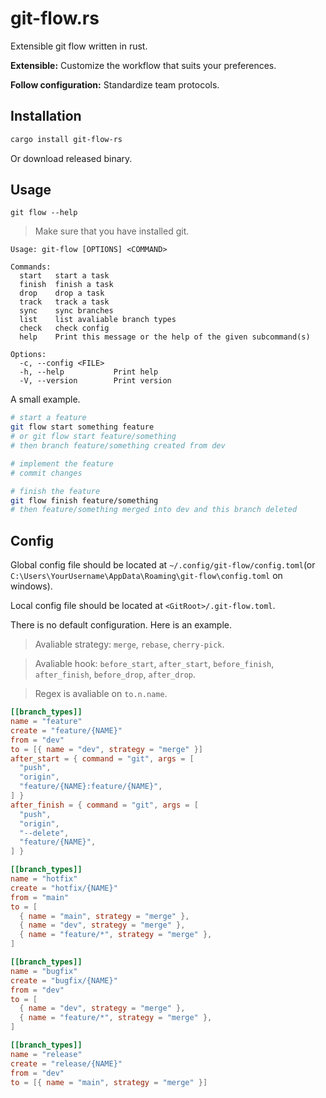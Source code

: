 # git-flow.rs

Extensible git flow written in rust.

**Extensible:** Customize the workflow that suits your preferences.

**Follow configuration:** Standardize team protocols.

## Installation

```sh
cargo install git-flow-rs
```

Or download released binary.

## Usage

`git flow --help`

> Make sure that you have installed git.

```
Usage: git-flow [OPTIONS] <COMMAND>

Commands:
  start   start a task
  finish  finish a task
  drop    drop a task
  track   track a task
  sync    sync branches
  list    list avaliable branch types
  check   check config
  help    Print this message or the help of the given subcommand(s)

Options:
  -c, --config <FILE>
  -h, --help           Print help
  -V, --version        Print version
```

A small example.

```sh
# start a feature
git flow start something feature
# or git flow start feature/something
# then branch feature/something created from dev

# implement the feature
# commit changes

# finish the feature
git flow finish feature/something
# then feature/something merged into dev and this branch deleted
```

## Config

Global config file should be located at `~/.config/git-flow/config.toml`(or `C:\Users\YourUsername\AppData\Roaming\git-flow\config.toml` on windows).

Local config file should be located at `<GitRoot>/.git-flow.toml`.

There is no default configuration. Here is an example.

> Avaliable strategy: `merge`, `rebase`, `cherry-pick`.

> Avaliable hook: `before_start`, `after_start`, `before_finish`, `after_finish`, `before_drop`, `after_drop`.

> Regex is avaliable on `to.n.name`.

```toml
[[branch_types]]
name = "feature"
create = "feature/{NAME}"
from = "dev"
to = [{ name = "dev", strategy = "merge" }]
after_start = { command = "git", args = [
  "push",
  "origin",
  "feature/{NAME}:feature/{NAME}",
] }
after_finish = { command = "git", args = [
  "push",
  "origin",
  "--delete",
  "feature/{NAME}",
] }

[[branch_types]]
name = "hotfix"
create = "hotfix/{NAME}"
from = "main"
to = [
  { name = "main", strategy = "merge" },
  { name = "dev", strategy = "merge" },
  { name = "feature/*", strategy = "merge" },
]

[[branch_types]]
name = "bugfix"
create = "bugfix/{NAME}"
from = "dev"
to = [
  { name = "dev", strategy = "merge" },
  { name = "feature/*", strategy = "merge" },
]

[[branch_types]]
name = "release"
create = "release/{NAME}"
from = "dev"
to = [{ name = "main", strategy = "merge" }]
```
